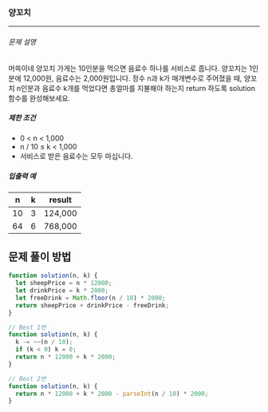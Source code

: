 ### 양꼬치

---

###### 문제 설명

머쓱이네 양꼬치 가게는 10인분을 먹으면 음료수 하나를 서비스로 줍니다. 양꼬치는 1인분에 12,000원, 음료수는 2,000원입니다. 정수 n과 k가 매개변수로 주어졌을 때, 양꼬치 n인분과 음료수 k개를 먹었다면 총얼마를 지불해야 하는지 return 하도록 solution 함수를 완성해보세요.

##### 제한 조건

- 0 < n < 1,000
- n / 10 ≤ k < 1,000
- 서비스로 받은 음료수는 모두 마십니다.

##### 입출력 예

| n   | k   | result  |
| --- | --- | ------- |
| 10  | 3   | 124,000 |
| 64  | 6   | 768,000 |

## 문제 풀이 방법

```javascript
function solution(n, k) {
  let sheepPrice = n * 12000;
  let drinkPrice = k * 2000;
  let freeDrink = Math.floor(n / 10) * 2000;
  return sheepPrice + drinkPrice - freeDrink;
}
```

```javascript
// Best 1번
function solution(n, k) {
  k -= ~~(n / 10);
  if (k < 0) k = 0;
  return n * 12000 + k * 2000;
}
```

```javascript
// Best 2번
function solution(n, k) {
  return n * 12000 + k * 2000 - parseInt(n / 10) * 2000;
}
```
